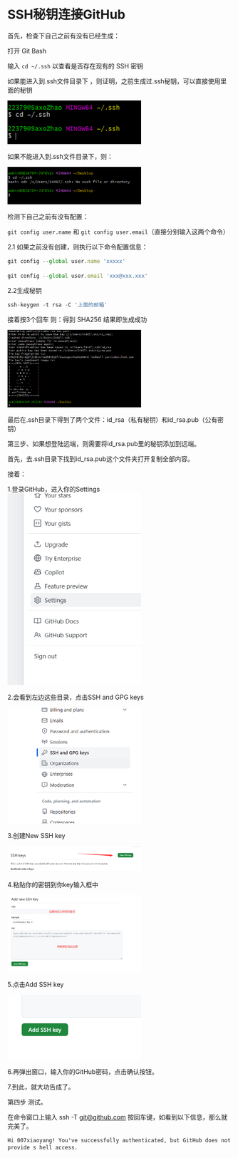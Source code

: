 # SSH秘钥连接GitHub

首先，检查下自己之前有没有已经生成：

打开 Git Bash

输入 ``` cd ~/.ssh ``` 以查看是否存在现有的 SSH 密钥

如果能进入到.ssh文件目录下 ，则证明，之前生成过.ssh秘钥，可以直接使用里面的秘钥  

  <img src="./SSH秘钥连接GitHub/{7D7D99C5-7AA8-4a06-BA3B-99BB063F1E9B}.png" alt="My Avatar" width="300">

如果不能进入到.ssh文件目录下，则：  

<img src="./SSH秘钥连接GitHub/ec0327a247882e8910b3aa7f8052f233.png" alt="My Avatar" width="300">

检测下自己之前有没有配置：

```git config user.name``` 和 ```git config user.email```（直接分别输入这两个命令）

2.1 如果之前没有创建，则执行以下命令配置信息：

``` javascript
git config --global user.name 'xxxxx'

git config --global user.email 'xxx@xxx.xxx'
```

2.2生成秘钥
``` javascript
ssh-keygen -t rsa -C '上面的邮箱'
```

接着按3个回车 则：得到 SHA256 结果即生成成功

<img src="./SSH秘钥连接GitHub/fa31b93155c434842bd19ca6682c3ae5.png" alt="My Avatar" width="300">


最后在.ssh目录下得到了两个文件：id_rsa（私有秘钥）和id_rsa.pub（公有密钥）

第三步、如果想登陆远端，则需要将id_rsa.pub里的秘钥添加到远端。

首先，去.ssh目录下找到id_rsa.pub这个文件夹打开复制全部内容。

接着：

1.登录GitHub，进入你的Settings  
<img src="./SSH秘钥连接GitHub/4f654c0cc3caf4a01fb7b51c7f7c139c.png" alt="My Avatar" width="300">

2.会看到左边这些目录，点击SSH and GPG keys    

<img src="./SSH秘钥连接GitHub/0a148dc911e4462dc22572052a080430.png" alt="My Avatar" width="300">

3.创建New SSH key   

<img src="./SSH秘钥连接GitHub/4a63aae02355db5069ce40c039ffe0e0.png" alt="My Avatar" width="300">

4.粘贴你的密钥到你key输入框中  

<img src="./SSH秘钥连接GitHub/5f60329393b13d945118cb7355ed68a0.png" alt="My Avatar" width="300">

5.点击Add SSH key 

<img src="./SSH秘钥连接GitHub/db4c454a99449734d918f4951c3ac667.png" alt="My Avatar" width="300">

6.再弹出窗口，输入你的GitHub密码，点击确认按钮。

7.到此，就大功告成了。

第四步 测试。

在命令窗口上输入 ssh -T git@github.com 按回车键，如看到以下信息，那么就完美了。

```
Hi 007xiaoyang! You've successfully authenticated, but GitHub does not provide s hell access.
```

